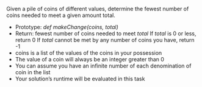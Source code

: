 Given a pile of coins of different values, determine the fewest number of coins needed to meet a given amount total.

* Prototype: _def_ _makeChange(coins, total)_
* Return: fewest number of coins needed to meet _total_
	If _total_ is 0 or less, return 0
	If _total_ cannot be met by any number of coins you have, return -1
* coins is a list of the values of the coins in your possession
* The value of a coin will always be an integer greater than 0
* You can assume you have an infinite number of each denomination of coin in the list
* Your solution’s runtime will be evaluated in this task
